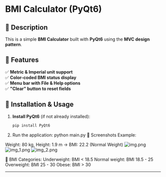 # BMI Calculator (PyQt6)

## 📌 Description
This is a simple **BMI Calculator** built with **PyQt6** using the **MVC design pattern**.

## 📌 Features
✅ **Metric & Imperial unit support**  
✅ **Color-coded BMI status display**  
✅ **Menu bar with File & Help options**  
✅ **"Clear" button to reset fields**  

## 📌 Installation & Usage
1. **Install PyQt6** (if not already installed):
   ```bash
   pip install PyQt6
2. Run the application: python main.py
📌 Screenshots
Example:

Weight: 80 kg, Height: 1.9 m → BMI: 22.2 (Normal Weight)
![img.png](img.png)
![img_1.png](img_1.png)
![img_2.png](img_2.png)

📌 BMI Categories:
Underweight: BMI < 18.5
Normal weight: BMI 18.5 - 25
Overweight: BMI 25 - 30
Obese: BMI > 30

---
